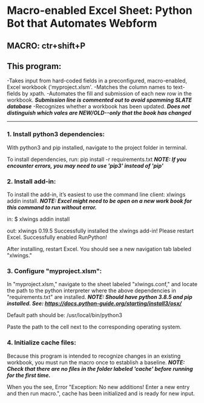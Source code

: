 # Macro-enabled Excel Sheet: Python Bot that Automates Webform

## MACRO: ctr+shift+P

## This program:
-Takes input from hard-coded fields in a preconfigured, macro-enabled, Excel workbook ('myproject.xlsm'.
-Matches the column names to text-fields by xpath. 
-Automates the fill and submission of each new row in the workbook.
    ***Submission line is commented out to avoid spamming SLATE database***
-Recognizes whether a workbook has been updated.
    ***Does not distinguish which vales are NEW/OLD--only that the book has changed***

----------------------------------------------------------------------------------------------

### 1. Install python3 dependencies:

With python3 and pip installed, navigate to the project folder in terminal.

To install dependencies, run:
pip install -r requirements.txt
***NOTE: If you encounter errors, you may need to use 'pip3' instead of 'pip'***


### 2. Install add-in:

To install the add-in, it’s easiest to use the command line client: xlwings addin install.
***NOTE: Excel might need to be open on a new work book for this command to run without error.***

in:     $ xlwings addin install

out:    xlwings 0.19.5
        Successfully installed the xlwings add-in! Please restart Excel.
        Successfully enabled RunPython!

After installing, restart Excel. You should see a new navigation tab labeled "xlwings."


### 3. Configure "myproject.xlsm":

In "myproject.xlsm," navigate to the sheet labeled "xlwings.conf," and locate the path to the python interpreter where the above dependencies in "requirements.txt" are installed. 
***NOTE: Should have python 3.8.5 and pip installed. See: https://docs.python-guide.org/starting/install3/osx/***

Default path should be: /usr/local/bin/python3

Paste the path to the cell next to the corresponding operating system.


### 4. Initialize cache files:

Because this program is intended to recognize changes in an existing workbook, you must run the macro once to establish a baseline. 
***NOTE: Check that there are no files in the folder labeled 'cache' before running for the first time.***

When you the see, Error "Exception: No new additions! Enter a new entry and then run macro.", cache has been initialized and is ready for new input. 